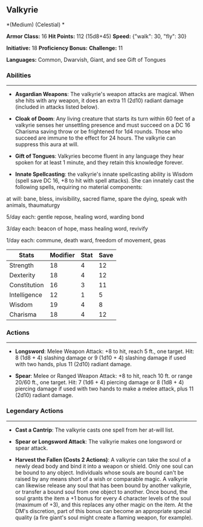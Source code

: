 ## Valkyrie
*(Medium) (Celestial) *

**Armor Class:** 16
**Hit Points:** 112 (15d8+45)
**Speed:** {"walk": 30, "fly": 30}

**Initiative:** 18
**Proficiency Bonus:**
**Challenge:** 11

**Languages:** Common, Dwarvish, Giant, and see Gift of Tongues

### Abilities
 --- 
- **Asgardian Weapons**: The valkyrie's weapon attacks are magical. When she hits with any weapon, it does an extra 11 (2d10) radiant damage (included in attacks listed below).

- **Cloak of Doom**: Any living creature that starts its turn within 60 feet of a valkyrie senses her unsettling presence and must succeed on a DC 16 Charisma saving throw or be frightened for 1d4 rounds. Those who succeed are immune to the effect for 24 hours. The valkyrie can suppress this aura at will.

- **Gift of Tongues**: Valkyries become fluent in any language they hear spoken for at least 1 minute, and they retain this knowledge forever.

- **Innate Spellcasting**: the valkyrie's innate spellcasting ability is Wisdom (spell save DC 16, +8 to hit with spell attacks). She can innately cast the following spells, requiring no material components:

at will: bane, bless, invisibility, sacred flame, spare the dying, speak with animals, thaumaturgy

5/day each: gentle repose, healing word, warding bond

3/day each: beacon of hope, mass healing word, revivify

1/day each: commune, death ward, freedom of movement, geas



| Stats | Modifier | Stat | Save
| ---- | ---- | ---- | ---- |
| Strength | 18 | 4 | 12 |
| Dexterity | 18 | 4 | 12 |
| Constitution | 16 | 3 | 11 |
| Intelligence | 12 | 1 | 5 |
| Wisdom | 19 | 4 | 8 |
| Charisma | 18 | 4 | 12 |

### Actions
 --- 
- **Longsword**: Melee Weapon Attack: +8 to hit, reach 5 ft., one target. Hit: 8 (1d8 + 4) slashing damage or 9 (1d10 + 4) slashing damage if used with two hands, plus 11 (2d10) radiant damage.

- **Spear**: Melee or Ranged Weapon Attack: +8 to hit, reach 10 ft. or range 20/60 ft., one target. Hit: 7 (1d6 + 4) piercing damage or 8 (1d8 + 4) piercing damage if used with two hands to make a melee attack, plus 11 (2d10) radiant damage.

### Legendary Actions
 --- 
- **Cast a Cantrip**: The valkyrie casts one spell from her at-will list.

- **Spear or Longsword Attack**: The valkyrie makes one longsword or spear attack.

- **Harvest the Fallen (Costs 2 Actions)**: A valkyrie can take the soul of a newly dead body and bind it into a weapon or shield. Only one soul can be bound to any object. Individuals whose souls are bound can't be raised by any means short of a wish or comparable magic. A valkyrie can likewise release any soul that has been bound by another valkyrie, or transfer a bound soul from one object to another. Once bound, the soul grants the item a +1 bonus for every 4 character levels of the soul (maximum of +3), and this replaces any other magic on the item. At the DM's discretion, part of this bonus can become an appropriate special quality (a fire giant's soul might create a flaming weapon, for example).

